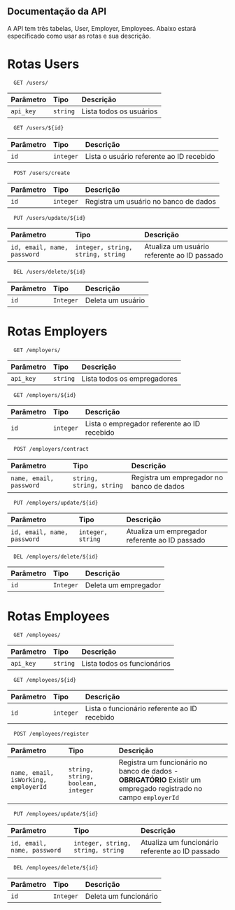 
## Documentação da API
A API tem três tabelas, User, Employer, Employees. Abaixo estará especificado como usar as rotas e sua descrição.
# Rotas Users

```http
  GET /users/
```

| Parâmetro   | Tipo       | Descrição                           |
| :---------- | :--------- | :---------------------------------- |
| `api_key` | `string` | Lista todos os usuários |

```http
  GET /users/${id}
```

| Parâmetro   | Tipo       | Descrição                                   |
| :---------- | :--------- | :------------------------------------------ |
| `id`      | `integer` | Lista o usuário referente ao ID recebido |

```http
  POST /users/create
```

| Parâmetro   | Tipo       | Descrição                                   |
| :---------- | :--------- | :------------------------------------------ |
| `id`      | `integer` | Registra um usuário no banco de dados |


```http
  PUT /users/update/${id}
```

| Parâmetro   | Tipo       | Descrição                                   |
| :---------- | :--------- | :------------------------------------------ |
| `id, email, name, password`      | `integer, string, string, string` | Atualiza um usuário referente ao ID passado |

```http
  DEL /users/delete/${id}
```

| Parâmetro   | Tipo       | Descrição                                   |
| :---------- | :--------- | :------------------------------------------ |
| `id`      | `Integer` | Deleta um usuário |

# Rotas Employers

```http
  GET /employers/
```

| Parâmetro   | Tipo       | Descrição                           |
| :---------- | :--------- | :---------------------------------- |
| `api_key` | `string` | Lista todos os empregadores |

```http
  GET /employers/${id}
```

| Parâmetro   | Tipo       | Descrição                                   |
| :---------- | :--------- | :------------------------------------------ |
| `id`      | `integer` | Lista o empregador referente ao ID recebido |

```http
  POST /employers/contract
```

| Parâmetro   | Tipo       | Descrição                                   |
| :---------- | :--------- | :------------------------------------------ |
| `name, email, password`      | `string, string, string` | Registra um empregador no banco de dados |


```http
  PUT /employers/update/${id}
```

| Parâmetro   | Tipo       | Descrição                                   |
| :---------- | :--------- | :------------------------------------------ |
| `id, email, name, password`      | `integer, string` | Atualiza um empregador referente ao ID passado |

```http
  DEL /employers/delete/${id}
```

| Parâmetro   | Tipo       | Descrição                                   |
| :---------- | :--------- | :------------------------------------------ |
| `id`      | `Integer` | Deleta um empregador |

# Rotas Employees

```http
  GET /employees/
```

| Parâmetro   | Tipo       | Descrição                           |
| :---------- | :--------- | :---------------------------------- |
| `api_key` | `string` | Lista todos os funcionários |

```http
  GET /employees/${id}
```

| Parâmetro   | Tipo       | Descrição                                   |
| :---------- | :--------- | :------------------------------------------ |
| `id`      | `integer` | Lista o funcionário referente ao ID recebido |

```http
  POST /employees/register
```

| Parâmetro   | Tipo       | Descrição                                   |
| :---------- | :--------- | :------------------------------------------ |
| `name, email, isWorking, employerId`      | `string, string, boolean, integer` | Registra um funcionário no banco de dados - **OBRIGATÓRIO** Existir um empregado registrado no campo `employerId` |


```http
  PUT /employees/update/${id}
```

| Parâmetro   | Tipo       | Descrição                                   |
| :---------- | :--------- | :------------------------------------------ |
| `id, email, name, password`      | `integer, string, string, string` | Atualiza um funcionário referente ao ID passado |

```http
  DEL /employees/delete/${id}
```

| Parâmetro   | Tipo       | Descrição                                   |
| :---------- | :--------- | :------------------------------------------ |
| `id`      | `Integer` | Deleta um funcionário |







